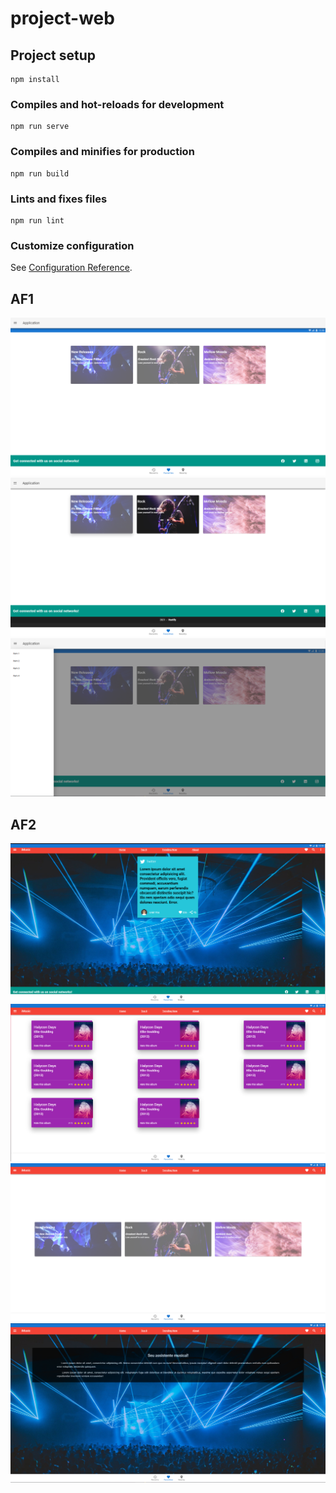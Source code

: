 # project-web

## Project setup
```
npm install
```

### Compiles and hot-reloads for development
```
npm run serve
```

### Compiles and minifies for production
```
npm run build
```

### Lints and fixes files
```
npm run lint
```

### Customize configuration
See [Configuration Reference](https://cli.vuejs.org/config/).

## AF1
![img1](/src/assets/screenshot-1.png)
![img2](/src/assets/screenshot-2.png)
![img3](/src/assets/screenshot-3.png)

## AF2
![img4](/src/assets/img4.png)
![img5](/src/assets/img5.png)
![img6](/src/assets/img6.png)
![img7](/src/assets/img7.png)